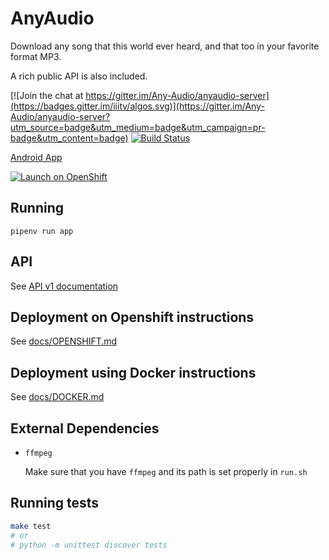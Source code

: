 # AnyAudio

Download any song that this world ever heard, and that too in your favorite format MP3.

A rich public API is also included.

[![Join the chat at https://gitter.im/Any-Audio/anyaudio-server](https://badges.gitter.im/iiitv/algos.svg)](https://gitter.im/Any-Audio/anyaudio-server?utm_source=badge&utm_medium=badge&utm_campaign=pr-badge&utm_content=badge)
[![Build Status](https://travis-ci.org/anyaudio/anyaudio-server.svg?branch=master)](https://travis-ci.org/anyaudio/anyaudio-server)

[Android App](https://github.com/bxute/musicgenie)

[![Launch on OpenShift](http://launch-shifter.rhcloud.com/button.svg)](https://openshift.redhat.com/app/console/application_type/custom?cartridges%5B%5D=python-2.7&initial_git_url=https%3A%2F%2Fgithub.com%2Faviaryan%2Fyoutube%2Dmp3%2Dserver.git&name=youtube%2Dmp3%2Dserver)

## Running

```
pipenv run app
```

## API

See [API v1 documentation](docs/api/v1/API-v1.md)


## Deployment on Openshift instructions

See [docs/OPENSHIFT.md](docs/OPENSHIFT.md)


## Deployment using Docker instructions

See [docs/DOCKER.md](docs/DOCKER.md)

## External Dependencies
* `ffmpeg`

	Make sure that you have `ffmpeg` and its path is set properly in `run.sh`

## Running tests

```bash
make test
# or
# python -m unittest discover tests
```
